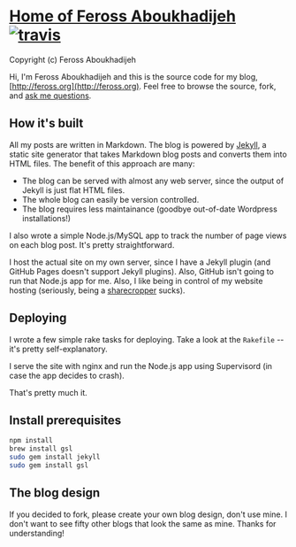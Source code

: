 # [Home of Feross Aboukhadijeh](http://feross.org) [![travis][travis-image]][travis-url]

[travis-image]: https://img.shields.io/travis/feross/feross.org/master.svg?style=flat
[travis-url]: https://travis-ci.org/feross/feross.org

Copyright (c) Feross Aboukhadijeh

Hi, I'm Feross Aboukhadijeh and this is the source code for my blog, [http://feross.org](http://feross.org). Feel free to browse the source, fork, and [ask me questions](https://twitter.com/feross).


## How it's built

All my posts are written in Markdown. The blog is powered by [Jekyll](http://github.com/mojombo/jekyll), a static site generator that takes Markdown blog posts and converts them into HTML files. The benefit of this approach are many:

- The blog can be served with almost any web server, since the output of Jekyll is just flat HTML files.
- The whole blog can easily be version controlled.
- The blog requires less maintainance (goodbye out-of-date Wordpress installations!)

I also wrote a simple Node.js/MySQL app to track the number of page views on each blog post. It's pretty straightforward.

I host the actual site on my own server, since I have a Jekyll plugin (and GitHub Pages doesn't support Jekyll plugins). Also, GitHub isn't going to run that Node.js app for me. Also, I like being in control of my website hosting (seriously, being a [sharecropper](http://www.tbray.org/ongoing/When/200x/2003/07/12/WebsThePlace) sucks).


## Deploying

I wrote a few simple rake tasks for deploying. Take a look at the `Rakefile` -- it's pretty self-explanatory.

I serve the site with nginx and run the Node.js app using Supervisord (in case the app decides to crash).

That's pretty much it.

## Install prerequisites

```bash
npm install
brew install gsl
sudo gem install jekyll
sudo gem install gsl
```

## The blog design

If you decided to fork, please create your own blog design, don't use mine. I don't want to see fifty other blogs that look the same as mine. Thanks for understanding!

